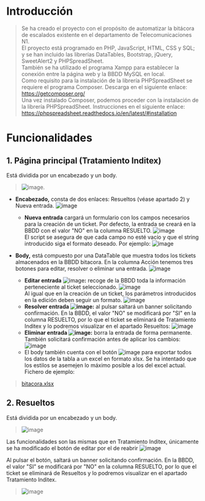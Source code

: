 # Introducción
> Se ha creado el proyecto con el propósito de automatizar la bitácora de escalados existente en el departamento de Telecomunicaciones N1. </br>
El proyecto está programado en PHP, JavaScript, HTML, CSS y SQL; y se han incluido las librerías DataTables, Bootstrap, jQuery, SweetAlert2 y PHPSpreadSheet. </br>
También se ha utilizado el programa Xampp para establecer la conexión entre la página web y la BBDD MySQL en local. </br>
Como requisito para la instalación de la librería PHPSpreadSheet se requiere el programa Composer. Descarga en el siguiente enlace: </br>
https://getcomposer.org/ </br>
Una vez instalado Composer, podemos proceder con la instalación de la librería PHPSpreadSheet. Instrucciones en el siguiente enlace: </br>
https://phpspreadsheet.readthedocs.io/en/latest/#installation

# Funcionalidades
## 1. Página principal (Tratamiento Inditex)

Está dividida por un encabezado y un body.
> ![image](https://github.com/nahupb/bitacora/assets/141838996/289125f9-9077-408d-819b-0a36047ce0b3).

- **Encabezado,** consta de dos enlaces: Resueltos (véase apartado 2) y Nueva entrada. ![image](https://github.com/nahupb/bitacora/assets/141838996/422b15f6-fb91-4cea-90b8-60ff984bdd8e)
    - **Nueva entrada** cargará un formulario con los campos necesarios para la creación de un ticket. Por defecto, la entrada se creará en la BBDD con el valor "NO" en la columna RESUELTO. ![image](https://github.com/nahupb/bitacora/assets/141838996/c414e6be-ce3e-440b-a737-bb36b4e3731c) </br>
El script se asegura de que cada campo no esté vacío y que el string introducido siga el formato deseado. Por ejemplo: ![image](https://github.com/nahupb/bitacora/assets/141838996/89a89a4a-b994-443d-a8d7-1693d73b2b51)

- **Body,** está compuesto por una DataTable que muestra todos los tickets almacenados en la BBDD bitacora. En la columna Acción tenemos tres botones para editar, resolver o eliminar una entrada. ![image](https://github.com/nahupb/bitacora/assets/141838996/4e4f229f-06fd-4ad4-84cc-f8ec73fc1c58)
    - **Editar entrada** ![image](https://github.com/nahupb/bitacora/assets/141838996/869f3cef-c44a-475c-9de5-571baa3c9094)**:**
recoge de la BBDD toda la información perteneciente al ticket seleccionado. ![image](https://github.com/nahupb/bitacora/assets/141838996/12397f1a-2179-45d9-be6a-26823b64af66) </br>Al igual que en la creación de un ticket, los parámetros introducidos en la edición deben seguir un formato. ![image](https://github.com/nahupb/bitacora/assets/141838996/9c53c85f-1a99-441e-92ca-2be7f70f7f06)
    - **Resolver entrada ![image](https://github.com/nahupb/bitacora/assets/141838996/31617505-6201-4000-841a-f7c151fda948):**
al pulsar saltará un banner solicitando confirmación. En la BBDD, el valor "NO" se modificará por "SI" en la columna RESUELTO, por lo que el ticket se eliminará de Tratamiento Inditex y lo podremos visualizar en el apartado Resueltos: ![image](https://github.com/nahupb/bitacora/assets/141838996/f9e9c9e0-f3a4-43c1-a831-2237893c4674)
    - **Eliminar entrada ![image](https://github.com/nahupb/bitacora/assets/141838996/d586113b-662b-43af-a2eb-026538fd6db5):** borra la entrada de forma permanente. También solicitará confirmación antes de aplicar los cambios: ![image](https://github.com/nahupb/bitacora/assets/141838996/40539cc1-bda6-4f23-bcdb-33d950a99be0)
    - El body también cuenta con el botón ![image](https://github.com/nahupb/bitacora/assets/141838996/e24f3a4b-5c63-4e87-b060-f9b8112071e2)
para exportar todos los datos de la tabla a un excel en formato xlsx. Se ha intentado que los estilos se asemejen lo máximo posible a los del excel actual. Fichero de ejemplo:
> [bitacora.xlsx](https://github.com/nahupb/bitacora/files/12497266/bitacora.xlsx)

## 2. Resueltos

Está dividida por un encabezado y un body.
> ![image](https://github.com/nahupb/bitacora/assets/141838996/ba4811fb-71b4-4620-9bb1-5df74b18f912) 

Las funcionalidades son las mismas que en Tratamiento Inditex, únicamente se ha modificado el botón de editar por el de reabrir ![image](https://github.com/nahupb/bitacora/assets/141838996/97359d17-1abf-4cbb-86bc-133de0f64dad)

Al pulsar el botón, saltará un banner solicitando confirmación. En la BBDD, el valor "SI" se modificará por "NO" en la columna RESUELTO, por lo que el ticket se eliminará de Resueltos y lo podremos visualizar en el apartado Tratamiento Inditex.
> ![image](https://github.com/nahupb/bitacora/assets/141838996/6acf8497-4c03-47fb-b78f-2f28f2757927)
